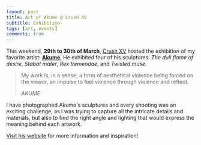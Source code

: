 ```yaml
---
layout: post
title: Art of Akume @ Crush XV
subtitle: Exhibition
tags: [art, events]
comments: true
---
```


This weekend, **29th to 30th of March**, [Crush XV](https://www.facebook.com/crushXVbar/) hosted the exhibition of my favorite artist: [**Akume**.](http://artofakume.com/) He exhibited four of his sculptures: *The dull flame of desire*, *Stabat mater*, *Rex tremendae*, and *Twisted muse*. 

> My work is, in a sense, a form of aesthetical violence being forced on the viewer, an impulse to feel violence through violence and reflect.
>
> *AKUME*

I have photographed Akume's sculptures and every shooting was an exciting challenge, as I was trying to capture all the intricate details and materials, but also to find the right angle and lighting that would express the meaning behind each artwork.

[Visit his website](https://artofakume.com/about.html) for more information and inspiration!